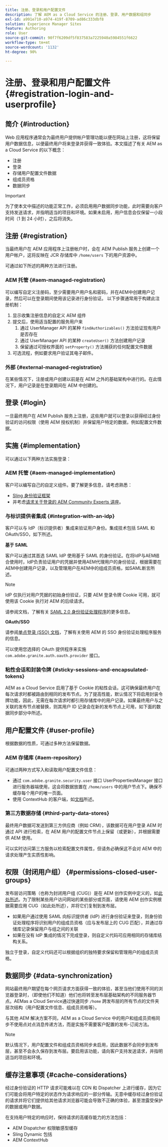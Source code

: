 ```yaml
---
title: 注册、登录和用户配置文件
description: 了解 AEM as a Cloud Service 的注册、登录、用户数据和组同步
exl-id: a991e710-a974-419f-8709-ad86c333dbf8
solution: Experience Manager Sites
feature: Authoring
role: User
source-git-commit: 90f7f6209df5f837583a7225940a5984551f6622
workflow-type: tm+mt
source-wordcount: '1132'
ht-degree: 90%

---
```


# 注册、登录和用户配置文件 {#registration-login-and-userprofile}

## 简介 {#introduction}

Web 应用程序通常会为最终用户提供帐户管理功能以便在网站上注册，这将保留用户数据信息，以便最终用户将来登录并获得一致体验。本文描述了有关 AEM as a Cloud Service 的以下概念：

* 注册
* 登录
* 存储用户配置文件数据
* 组成员资格
* 数据同步

>[!IMPORTANT]
>
>为了使本文中描述的功能正常工作，必须启用用户数据同步功能，此时需要向客户支持发送请求，并指明适当的项目和环境。如果未启用，用户信息会仅保留一小段时间（1 到 24 小时），之后将消失。

## 注册 {#registration}

当最终用户在 AEM 应用程序上注册帐户时，会在 AEM Publish 服务上创建一个用户帐户，这将反映在 JCR 存储库中 `/home/users` 下的用户资源中。

可通过如下所述的两种方法进行注册。

### AEM 托管 {#aem-managed-registration}

可以编写自定义注册码，至少需要用户用户名和密码，并在AEM中创建用户记录，然后可以在登录期间使用该记录进行身份验证。 以下步骤通常用于构建此注册机制：

1. 显示收集注册信息的自定义 AEM 组件
1. 提交后，使用适当配置的服务用户来
   1. 通过 UserManager API 的某种 `findAuthorizables()` 方法验证现有用户是否存在
   1. 通过 UserManager API 的某种 `createUser()` 方法创建用户记录
   1. 保留通过可授权界面的 `setProperty()` 方法捕获的任何配置文件数据
1. 可选流程，例如要求用户验证其电子邮件。

### 外部 {#external-managed-registration}

在某些情况下，注册或用户创建以前是在 AEM 之外的基础架构中进行的。在此情况下，用户记录是在登录期间在 AEM 中创建的。

## 登录 {#login}

一旦最终用户在 AEM Publish 服务上注册，这些用户就可以登录以获得经过身份验证的访问权限（使用 AEM 授权机制）并保留用户特定的数据，例如配置文件数据。

## 实施 {#implementation}

可以通过以下两种方法实施登录：

### AEM 托管 {#aem-managed-implementation}

客户可以编写自己的自定义组件。要了解更多信息，请考虑熟悉：

* [Sling 身份验证框架](https://sling.apache.org/documentation/the-sling-engine/authentication/authentication-framework.html)
* 并考虑[请求关于登录的 AEM Community Experts 讲座](https://bit.ly/ATACEFeb15)。

### 与标识提供者集成 {#integration-with-an-idp}

客户可以与 IdP（标识提供者）集成来验证用户身份。集成技术包括 SAML 和 OAuth/SSO，如下所述。

**基于 SAML**

客户可以通过其首选 SAML IdP 使用基于 SAML 的身份验证。在将IdP与AEM结合使用时，IdP负责验证用户的凭据并使用AEM代理用户的身份验证，根据需要在AEM中创建用户记录，以及管理用户在AEM中的组成员资格，如SAML断言所述。

>[!NOTE]
>
>IdP 仅执行对用户凭据的初始身份验证，只要 AEM 登录令牌 Cookie 可用，就可使用该 Cookie 执行对 AEM 的后续请求。

请参阅文档，了解有关 [SAML 2.0 身份验证处理程序](https://experienceleague.adobe.com/docs/experience-manager-learn/cloud-service/authentication/saml-2-0.html)的更多信息。

**OAuth/SSO**

请参阅[单点登录 (SSO) 文档](https://experienceleague.adobe.com/docs/experience-manager-65/deploying/configuring/single-sign-on.html)，了解有关使用 AEM 的 SSO 身份验证处理程序服务的信息。

可以使用您选择的 OAuth 提供程序来实施 `com.adobe.granite.auth.oauth.provider` 接口。

### 粘性会话和封装令牌 {#sticky-sessions-and-encapsulated-tokens}

AEM as a Cloud Service 启用了基于 Cookie 的粘性会话，这可确保最终用户在每次请求时都被路由到相同的发布节点。为了提高性能，默认情况下将启用封装令牌功能，因此，无需在每次请求时都引用存储库中的用户记录。如果最终用户与之关联的发布节点被替换，则其用户 ID 记录会在新的发布节点上可用，如下面的数据同步部分中所述。

## 用户配置文件 {#user-profile}

根据数据的性质，可通过多种方法保留数据。

### AEM 存储库 {#aem-repository}

可通过两种方式写入和读取用户配置文件信息：

* 通过 `com.adobe.granite.security.user` 接口 UserPropertiesManager 接口进行服务器端使用，这会将数据放置在 `/home/users` 中的用户节点下。确保不缓存每个用户的唯一页面。
* 使用 ContextHub 的客户端，如[文档](https://experienceleague.adobe.com/docs/experience-manager-cloud-service/implementing/personalization/contexthub.html#personalization)所述。

### 第三方数据存储 {#third-party-data-stores}

最终用户数据可发送到第三方供应商（例如 CRM），该数据可在用户登录 AEM 时通过 API 进行检索，在 AEM 用户的配置文件节点上保留（或更新），并根据需要供 AEM 使用。

可以实时访问第三方服务以检索配置文件属性，但请务必确保这不会对 AEM 中的请求处理产生实质性影响。

## 权限（封闭用户组） {#permissions-closed-user-groups}

发布层访问策略（也称为封闭用户组 (CUG)）是在 AEM 创作实例中定义的，如[此处所述](https://experienceleague.adobe.com/docs/experience-manager-65/administering/security/cug.html#applying-your-closed-user-group-to-content-pages)。为了限制某些用户访问网站的某些部分或页面，请使用 AEM 创作实例根据需要应用 CUG（如此处所述），并将它们复制到发布层。

* 如果用户通过使用 SAML 向标识提供者 (IdP) 进行身份验证来登录，则身份验证处理程序将识别用户的组成员资格（应与发布层上的 CUG 匹配），并通过存储库记录保留用户与组之间的关联
* 如果在没有 IdP 集成的情况下完成登录，则自定义代码可应用相同的存储库结构关系。

独立于登录，自定义代码还可以根据组织的独特要求保留和管理用户的组成员资格。

## 数据同步 {#data-synchronization}

网站最终用户期望在每个网页请求方面获得一致的体验，甚至当他们使用不同的浏览器登录时，（即使他们不知道）他们也将转至发布层基础架构的不同服务器节点。AEMas a Cloud Service通过快速同步 `/home` 跨发布层的所有节点的文件夹层次结构（用户配置文件信息、组成员资格等）。

与其他 AEM 解决方案不同，AEM as a Cloud Service 中的用户和组成员资格同步不使用点对点消息传递方法，而是实施不需要客户配置的发布-订阅方法。

>[!NOTE]
>
>默认情况下，用户配置文件和组成员资格同步未启用，因此数据不会同步到发布层，甚至不会永久保存到发布层。要启用该功能，请向客户支持发送请求，并指明适当的项目和环境。

## 缓存注意事项 {#cache-considerations}

经过身份验证的 HTTP 请求可能难以在 CDN 和 Dispatcher 上进行缓存，因为它们可能会将用户特定的状态作为请求响应的一部分传输。无意中缓存经过身份验证的请求并将它们提供给其他请求浏览器可能会导致不正确的体验，甚至泄露受保护的数据或用户数据。

在支持用户特定的响应时，保持请求的高缓存能力的方法包括：

* AEM Dispatcher 权限敏感型缓存
* Sling Dynamic 包括
* AEM ContextHub
